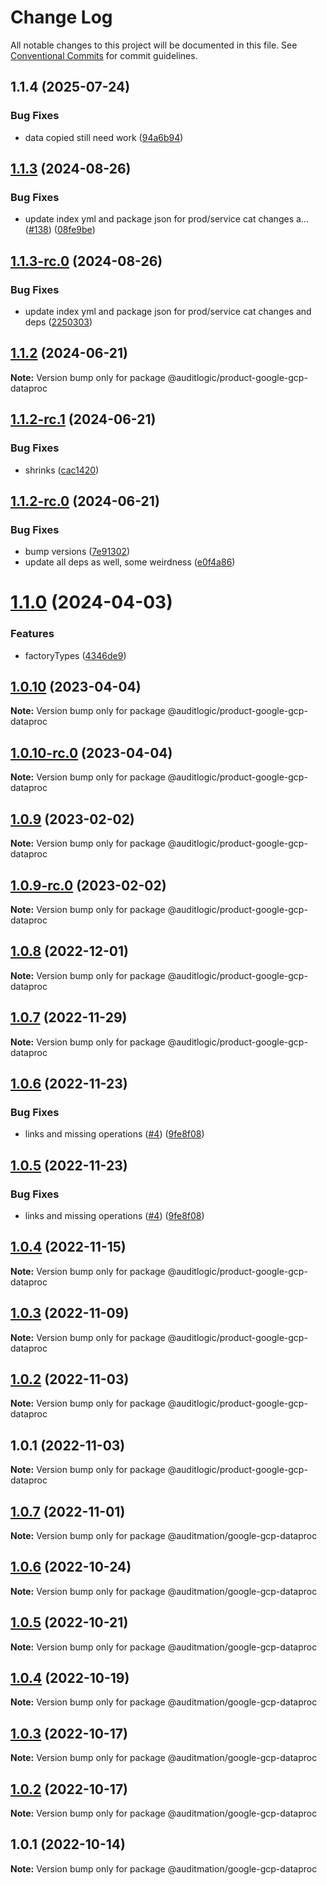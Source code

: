# Change Log

All notable changes to this project will be documented in this file.
See [Conventional Commits](https://conventionalcommits.org) for commit guidelines.

## 1.1.4 (2025-07-24)


### Bug Fixes

* data copied still need work ([94a6b94](https://github.com/zerobias-org/product/commit/94a6b942fb0516367548599d739529536132755a))





## [1.1.3](https://github.com/auditlogic/product/compare/@auditlogic/product-google-gcp-dataproc@1.1.2...@auditlogic/product-google-gcp-dataproc@1.1.3) (2024-08-26)


### Bug Fixes

* update index yml and package json for prod/service cat changes a… ([#138](https://github.com/auditlogic/product/issues/138)) ([08fe9be](https://github.com/auditlogic/product/commit/08fe9beb1c8457462a19bc69caa02e6212d97e1a))





## [1.1.3-rc.0](https://github.com/auditlogic/product/compare/@auditlogic/product-google-gcp-dataproc@1.1.2...@auditlogic/product-google-gcp-dataproc@1.1.3-rc.0) (2024-08-26)


### Bug Fixes

* update index yml and package json for prod/service cat changes and deps ([2250303](https://github.com/auditlogic/product/commit/225030363a363608240135b7ebed386b28f01e4b))





## [1.1.2](https://github.com/auditlogic/product/compare/@auditlogic/product-google-gcp-dataproc@1.1.2-rc.1...@auditlogic/product-google-gcp-dataproc@1.1.2) (2024-06-21)

**Note:** Version bump only for package @auditlogic/product-google-gcp-dataproc





## [1.1.2-rc.1](https://github.com/auditlogic/product/compare/@auditlogic/product-google-gcp-dataproc@1.1.2-rc.0...@auditlogic/product-google-gcp-dataproc@1.1.2-rc.1) (2024-06-21)


### Bug Fixes

* shrinks ([cac1420](https://github.com/auditlogic/product/commit/cac14200fefcd8183ab69fe89a47bd3f70f563e9))





## [1.1.2-rc.0](https://github.com/auditlogic/product/compare/@auditlogic/product-google-gcp-dataproc@1.1.0...@auditlogic/product-google-gcp-dataproc@1.1.2-rc.0) (2024-06-21)


### Bug Fixes

* bump versions ([7e91302](https://github.com/auditlogic/product/commit/7e913023b8b312150ed7762c32fbbe616be71de5))
* update all deps as well, some weirdness ([e0f4a86](https://github.com/auditlogic/product/commit/e0f4a864714e2d3de6bbf3da014d5312fe53be2f))





# [1.1.0](https://github.com/auditlogic/product/compare/@auditlogic/product-google-gcp-dataproc@1.0.10...@auditlogic/product-google-gcp-dataproc@1.1.0) (2024-04-03)


### Features

* factoryTypes ([4346de9](https://github.com/auditlogic/product/commit/4346de92693aee892fccf725338ffc7b80ab182b))





## [1.0.10](https://github.com/auditlogic/product/compare/@auditlogic/product-google-gcp-dataproc@1.0.9...@auditlogic/product-google-gcp-dataproc@1.0.10) (2023-04-04)

**Note:** Version bump only for package @auditlogic/product-google-gcp-dataproc





## [1.0.10-rc.0](https://github.com/auditlogic/product/compare/@auditlogic/product-google-gcp-dataproc@1.0.9...@auditlogic/product-google-gcp-dataproc@1.0.10-rc.0) (2023-04-04)

**Note:** Version bump only for package @auditlogic/product-google-gcp-dataproc





## [1.0.9](https://github.com/auditlogic/product/compare/@auditlogic/product-google-gcp-dataproc@1.0.8...@auditlogic/product-google-gcp-dataproc@1.0.9) (2023-02-02)

**Note:** Version bump only for package @auditlogic/product-google-gcp-dataproc





## [1.0.9-rc.0](https://github.com/auditlogic/product/compare/@auditlogic/product-google-gcp-dataproc@1.0.8...@auditlogic/product-google-gcp-dataproc@1.0.9-rc.0) (2023-02-02)

**Note:** Version bump only for package @auditlogic/product-google-gcp-dataproc





## [1.0.8](https://github.com/auditlogic/product/compare/@auditlogic/product-google-gcp-dataproc@1.0.7...@auditlogic/product-google-gcp-dataproc@1.0.8) (2022-12-01)

**Note:** Version bump only for package @auditlogic/product-google-gcp-dataproc





## [1.0.7](https://github.com/auditlogic/product/compare/@auditlogic/product-google-gcp-dataproc@1.0.6...@auditlogic/product-google-gcp-dataproc@1.0.7) (2022-11-29)

**Note:** Version bump only for package @auditlogic/product-google-gcp-dataproc





## [1.0.6](https://github.com/auditlogic/product/compare/@auditlogic/product-google-gcp-dataproc@1.0.4...@auditlogic/product-google-gcp-dataproc@1.0.6) (2022-11-23)


### Bug Fixes

* links and missing operations ([#4](https://github.com/auditlogic/product/issues/4)) ([9fe8f08](https://github.com/auditlogic/product/commit/9fe8f08fe7c57fdb79f991ac35bd6ac2e7dcad38))





## [1.0.5](https://github.com/auditlogic/product/compare/@auditlogic/product-google-gcp-dataproc@1.0.4...@auditlogic/product-google-gcp-dataproc@1.0.5) (2022-11-23)


### Bug Fixes

* links and missing operations ([#4](https://github.com/auditlogic/product/issues/4)) ([9fe8f08](https://github.com/auditlogic/product/commit/9fe8f08fe7c57fdb79f991ac35bd6ac2e7dcad38))





## [1.0.4](https://github.com/auditlogic/product/compare/@auditlogic/product-google-gcp-dataproc@1.0.3...@auditlogic/product-google-gcp-dataproc@1.0.4) (2022-11-15)

**Note:** Version bump only for package @auditlogic/product-google-gcp-dataproc





## [1.0.3](https://github.com/auditlogic/product/compare/@auditlogic/product-google-gcp-dataproc@1.0.2...@auditlogic/product-google-gcp-dataproc@1.0.3) (2022-11-09)

**Note:** Version bump only for package @auditlogic/product-google-gcp-dataproc





## [1.0.2](https://github.com/auditlogic/product/compare/@auditlogic/product-google-gcp-dataproc@1.0.1...@auditlogic/product-google-gcp-dataproc@1.0.2) (2022-11-03)

**Note:** Version bump only for package @auditlogic/product-google-gcp-dataproc





## 1.0.1 (2022-11-03)

**Note:** Version bump only for package @auditlogic/product-google-gcp-dataproc





## [1.0.7](https://github.com/auditmation/store-content/compare/@auditmation/google-gcp-dataproc@1.0.6...@auditmation/google-gcp-dataproc@1.0.7) (2022-11-01)

**Note:** Version bump only for package @auditmation/google-gcp-dataproc





## [1.0.6](https://github.com/auditmation/store-content/compare/@auditmation/google-gcp-dataproc@1.0.5...@auditmation/google-gcp-dataproc@1.0.6) (2022-10-24)

**Note:** Version bump only for package @auditmation/google-gcp-dataproc





## [1.0.5](https://github.com/auditmation/store-content/compare/@auditmation/google-gcp-dataproc@1.0.4...@auditmation/google-gcp-dataproc@1.0.5) (2022-10-21)

**Note:** Version bump only for package @auditmation/google-gcp-dataproc





## [1.0.4](https://github.com/auditmation/store-content/compare/@auditmation/google-gcp-dataproc@1.0.3...@auditmation/google-gcp-dataproc@1.0.4) (2022-10-19)

**Note:** Version bump only for package @auditmation/google-gcp-dataproc





## [1.0.3](https://github.com/auditmation/store-content/compare/@auditmation/google-gcp-dataproc@1.0.2...@auditmation/google-gcp-dataproc@1.0.3) (2022-10-17)

**Note:** Version bump only for package @auditmation/google-gcp-dataproc





## [1.0.2](https://github.com/auditmation/store-content/compare/@auditmation/google-gcp-dataproc@1.0.1...@auditmation/google-gcp-dataproc@1.0.2) (2022-10-17)

**Note:** Version bump only for package @auditmation/google-gcp-dataproc





## 1.0.1 (2022-10-14)

**Note:** Version bump only for package @auditmation/google-gcp-dataproc
